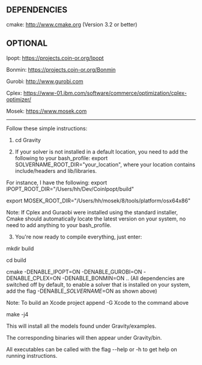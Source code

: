 DEPENDENCIES
-------
cmake: http://www.cmake.org (Version 3.2 or better)

OPTIONAL
-------

Ipopt: https://projects.coin-or.org/Ipopt

Bonmin: https://projects.coin-or.org/Bonmin

Gurobi: http://www.gurobi.com

Cplex: https://www-01.ibm.com/software/commerce/optimization/cplex-optimizer/

Mosek: https://www.mosek.com

-------

Follow these simple instructions:
1) cd Gravity

2) If your solver is not installed in a default location, you need to add the following to your bash_profile:
export SOLVERNAME_ROOT_DIR="your_location", where your location contains include/headers and lib/libraries.

For instance, I have the following: 
export IPOPT_ROOT_DIR="/Users/hh/Dev/CoinIpopt/build"

export MOSEK_ROOT_DIR="/Users/hh/mosek/8/tools/platform/osx64x86"

Note: If Cplex and Guraobi were installed using the standard installer, Cmake should automatically locate the latest version on your system, no need to add anything to your bash_profile.

3) You're now ready to compile everything, just enter:

mkdir build

cd build

cmake -DENABLE_IPOPT=ON -DENABLE_GUROBI=ON -DENABLE_CPLEX=ON -DENABLE_BONMIN=ON ..
(All dependencies are switched off by default, to enable a solver that is installed on your system, add the flag -DENABLE_$SOLVERNAME$=ON as shown above)

Note: To build an Xcode project append -G Xcode to the command above

make -j4

This will install all the models found under Gravity/examples.

The corresponding binaries will then appear under Gravity/bin.

All executables can be called with the flag --help or -h to get help on running instructions.

